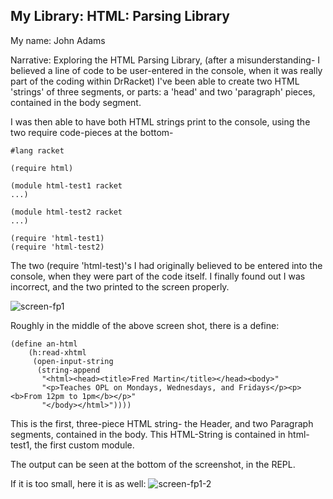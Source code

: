 ## My Library: HTML: Parsing Library
My name: John Adams

Narrative:
 Exploring the HTML Parsing Library, (after a misunderstanding- I believed a line of code to be user-entered in the console, when it was really part of the coding within DrRacket) I've been able to create two HTML 'strings' of three segments, or parts: a 'head' and two 'paragraph' pieces, contained in the body segment.
 
 I was then able to have both HTML strings print to the console, using the two require code-pieces at the bottom- 
 ```
 #lang racket
 
 (require html)
 
 (module html-test1 racket
 ...)
 
 (module html-test2 racket
 ...)
 
(require 'html-test1)
(require 'html-test2)
```
The two (require 'html-test)'s I had originally believed to be entered into the console, when they were part of the code itself. I finally found out I was incorrect, and the two printed to the screen properly.

![screen-fp1](https://cloud.githubusercontent.com/assets/17749976/13691533/9dfb0bf8-e707-11e5-9584-f67a43613aed.jpg)

Roughly in the middle of the above screen shot, there is a define:
```
(define an-html
    (h:read-xhtml
     (open-input-string
      (string-append
       "<html><head><title>Fred Martin</title></head><body>"
       "<p>Teaches OPL on Mondays, Wednesdays, and Fridays</p><p><b>From 12pm to 1pm</b></p>"
       "</body></html>"))))
```

This is the first, three-piece HTML string- the Header, and two Paragraph segments, contained in the body.
This HTML-String is contained in html-test1, the first custom module.

The output can be seen at the bottom of the screenshot, in the REPL.

If it is too small, here it is as well:
![screen-fp1-2](https://cloud.githubusercontent.com/assets/17749976/13691780/931565a6-e709-11e5-8f80-329e6101f9e9.jpg)

